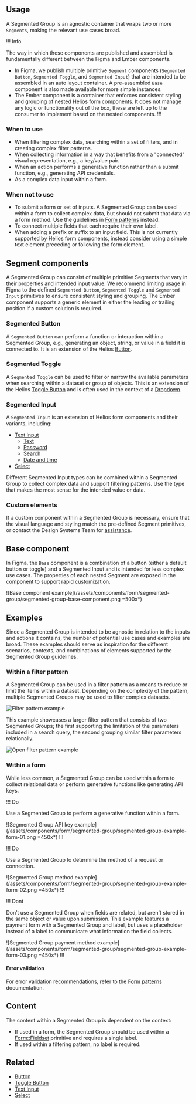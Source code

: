 ## Usage

A Segmented Group is an agnostic container that wraps two or more `Segments`, making the relevant use cases broad.

!!! Info

The way in which these components are published and assembled is fundamentally different between the Figma and Ember components.

- In Figma, we publish multiple primitive `Segment` components (`Segmented Button`, `Segmented Toggle`, and `Segmented Input`) that are intended to be assembled in an auto layout container. A pre-assembled `Base` component is also made available for more simple instances.
- The Ember component is a container that enforces consistent styling and grouping of nested Helios form components. It does not manage any logic or functionality out of the box, these are left up to the consumer to implement based on the nested components.
!!!

### When to use

- When filtering complex data, searching within a set of filters, and in creating complex filter patterns.
- When collecting information in a way that benefits from a "connected" visual representation, e.g., a key/value pair.
- When an action performs a generative function rather than a submit function, e.g., generating API credentials.
- As a complex data input within a form.

### When not to use

- To submit a form or set of inputs. A Segmented Group can be used within a form to collect complex data, but should not submit that data via a form method. Use the guidelines in [Form patterns](/patterns/form-patterns) instead.
- To connect multiple fields that each require their own label.
- When adding a prefix or suffix to an input field. This is not currently supported by Helios form components, instead consider using a simple text element preceding or following the form element.

## Segment components

A Segmented Group can consist of multiple primitive Segments that vary in their properties and intended input value. We recommend limiting usage in Figma to the defined `Segmented Button`, `Segmented Toggle` and `Segmented Input` primitives to ensure consistent styling and grouping. The Ember component supports a generic element in either the leading or trailing position if a custom solution is required.

### Segmented Button

A `Segmented Button` can perform a function or interaction within a Segmented Group, e.g., generating an object, string, or value in a field it is connected to. It is an extension of the Helios [Button](/components/button).

### Segmented Toggle

A `Segmented Toggle` can be used to filter or narrow the available parameters when searching within a dataset or group of objects. This is an extension of the Helios [Toggle Button](/components/dropdown#toggle) and is often used in the context of a [Dropdown](/components/dropdown).

### Segmented Input

A `Segmented Input` is an extension of Helios form components and their variants, including:

- [Text Input](/components/form/text-input)
    - [Text](/components/form/text-input#text)
    - [Password](/components/form/text-input#password)
    - [Search](/components/form/text-input#search)
    - [Date and time](/components/form/text-input#date-and-time)
- [Select](/components/form/select)

Different Segmented Input types can be combined within a Segmented Group to collect complex data and support filtering patterns. Use the type that makes the most sense for the intended value or data.

### Custom elements

If a custom component within a Segmented Group is necessary, ensure that the visual language and styling match the pre-defined Segment primitives, or contact the Design Systems Team for [assistance](/about/support).

## Base component

In Figma, the `Base` component is a combination of a button (either a default button or toggle) and a Segmented Input and is intended for less complex use cases. The properties of each nested Segment are exposed in the component to support rapid customization.

![Base component example](/assets/components/form/segmented-group/segmented-group-base-component.png =500x*)

## Examples

Since a Segmented Group is intended to be agnostic in relation to the inputs and actions it contains, the number of potential use cases and examples are broad. These examples should serve as inspiration for the different scenarios, contexts, and combinations of elements supported by the Segmented Group guidelines.

### Within a filter pattern

A Segmented Group can be used in a filter pattern as a means to reduce or limit the items within a dataset. Depending on the complexity of the pattern, multiple Segmented Groups may be used to filter complex datasets.

![Filter pattern example](/assets/components/form/segmented-group/segmented-group-example-filter-pattern-01.png)

This example showcases a larger filter pattern that consists of two Segmented Groups; the first supporting the limitation of the parameters included in a search query, the second grouping similar filter parameters relationally.

![Open filter pattern example](/assets/components/form/segmented-group/segmented-group-example-filter-pattern-01-open.png)

### Within a form

While less common, a Segmented Group can be used within a form to collect relational data or perform generative functions like generating API keys.

!!! Do

Use a Segmented Group to perform a generative function within a form.

![Segmented Group API key example](/assets/components/form/segmented-group/segmented-group-example-form-01.png =450x*)
!!!

!!! Do

Use a Segmented Group to determine the method of a request or connection.

![Segmented Group method example](/assets/components/form/segmented-group/segmented-group-example-form-02.png =450x*)
!!!

!!! Dont

Don’t use a Segmented Group when fields are related, but aren't stored in the same object or value upon submission. This example features a payment form with a Segmented Group and label, but uses a placeholder instead of a label to communicate what information the field collects.

![Segmented Group payment method example](/assets/components/form/segmented-group/segmented-group-example-form-03.png =450x*)
!!!

#### Error validation

For error validation recommendations, refer to the [Form patterns](/patterns/form-patterns) documentation.

## Content

The content within a Segmented Group is dependent on the context:

- If used in a form, the Segmented Group should be used within a [Form::Fieldset](/components/form/primitives) primitive and requires a single label.
- If used within a filtering pattern, no label is required.

## Related

- [Button](/components/button)
- [Toggle Button](/components/toggle-button)
- [Text Input](/components/form/text-input)
- [Select](/components/form/select)